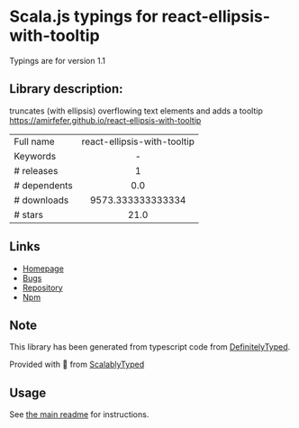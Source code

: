 
# Scala.js typings for react-ellipsis-with-tooltip

Typings are for version 1.1

## Library description:
truncates (with ellipsis) overflowing text elements and adds a tooltip https://amirfefer.github.io/react-ellipsis-with-tooltip

|                    |                 |
| ------------------ | :-------------: |
| Full name          | react-ellipsis-with-tooltip |
| Keywords           | - |
| # releases         | 1 |
| # dependents       | 0.0 |
| # downloads        | 9573.333333333334 |
| # stars            | 21.0 |

## Links
- [Homepage](https://github.com/amirfefer/react-ellipsis-with-tooltip#readme)
- [Bugs](https://github.com/amirfefer/react-ellipsis-with-tooltip/issues)
- [Repository](https://github.com/amirfefer/react-ellipsis-with-tooltip)
- [Npm](https://www.npmjs.com/package/react-ellipsis-with-tooltip)
    


## Note
This library has been generated from typescript code from [DefinitelyTyped](https://definitelytyped.org).

Provided with :purple_heart: from [ScalablyTyped](https://github.com/oyvindberg/ScalablyTyped)

## Usage
See [the main readme](../../readme.md) for instructions.


